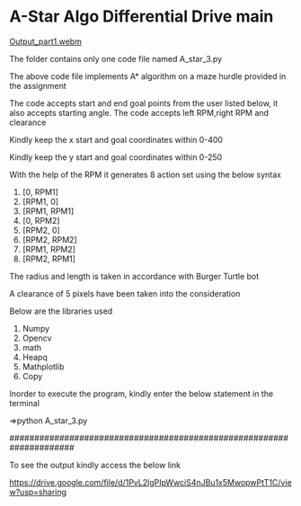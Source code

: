 # A-Star Algo Differential Drive main

[Output_part1.webm](https://github.com/nisarg15/A_Star_Differential_Drive/assets/89348092/e3abe392-ad2a-49a4-9aeb-df014614bca1)

The folder contains only one code file named A_star_3.py

The above code file implements A* algorithm on a maze hurdle provided in the assignment

The code accepts start and end goal points from the user listed below, it also accepts starting angle.
The code accepts left RPM,right RPM and clearance

Kindly keep the x start and goal coordinates within 0-400

Kindly keep the y start and goal coordinates within 0-250



With the help of the RPM it generates 8 action set using the below syntax

1. [0, RPM1]
2. [RPM1, 0]
3. [RPM1, RPM1]
4. [0, RPM2]
5. [RPM2, 0]
6. [RPM2, RPM2]
7. [RPM1, RPM2]
8. [RPM2, RPM1]

The radius and length is taken in accordance with Burger Turtle bot

A clearance of 5 pixels have been taken into the consideration

Below are the libraries used

1. Numpy
2. Opencv
3. math
4. Heapq
5. Mathplotlib
6. Copy

Inorder to execute the program, kindly enter the below statement in the terminal

=>python A_star_3.py


#####################################################################

To see the output kindly access the below link

https://drive.google.com/file/d/1PvL2lgPIpWwciS4nJBu1x5MwopwPtT1C/view?usp=sharing
